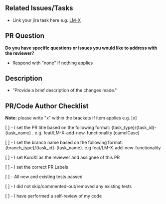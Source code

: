 ## **Related Issues/Tasks**

- Link your jira task here e.g. [LM-X](link)

## PR Question
**Do you have specific questions or issues you would like to address with the reviewer?**
- Respond with "none" if nothing applies

## Description
- "Provide a brief description of the changes made."

## PR/Code Author Checklist
**Note:** please write "x" within the brackets if item applies e.g. [x]

[ ] - I set the PR title based on the following format: {task_type}/{task_id}-{task_name} . e.g. feat/LM-X-add-new-functionality (camelCase)

[ ] - I set the branch name based on the following format: {branch_type}/{task_id}-{task_name}. e.g feat/LM-X-add-new-functionality

[ ] - I set KuroXI as the reviewer and assignee of this PR

[ ] - I set the correct PR Labels

[ ] - All new and existing tests passed

[ ] - I did not skip/commented-out/removed any existing tests

[ ] - I have performed a self-review of my code